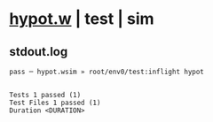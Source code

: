 # [hypot.w](../../../../../../examples/tests/sdk_tests/math/hypot.w) | test | sim

## stdout.log
```log
pass ─ hypot.wsim » root/env0/test:inflight hypot
 
 
Tests 1 passed (1)
Test Files 1 passed (1)
Duration <DURATION>
```

